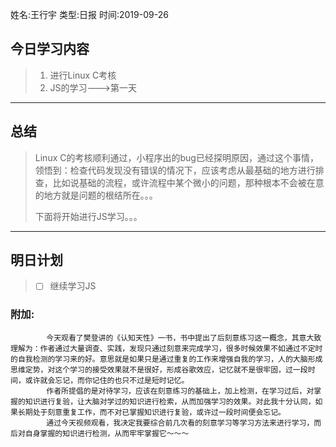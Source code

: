 姓名:王行宇
类型:日报
时间:2019-09-26

## 今日学习内容 ##
>1. 进行Linux C考核
>2. JS的学习--->第一天
* * *
## 总结 ##
> Linux C的考核顺利通过，小程序出的bug已经探明原因，通过这个事情，领悟到：检查代码发现没有错误的情况下，应该考虑从最基础的地方进行排查，比如说基础的流程，或许流程中某个微小的问题，那种根本不会被在意的地方就是问题的根结所在。。。
>
> 下面将开始进行JS学习。。。
* * *
## 明日计划 ##
> - [ ] 继续学习JS

### 附加:
```《认知天性》观后感
		今天观看了樊登讲的《认知天性》一书，书中提出了后刻意练习这一概念，其意大致理解为：作者通过大量调查、实践，发现只通过刻意来完成学习，很多时候效果不如通过不定时的自我检测的学习来的好。意思就是如果只是通过重复的工作来增强自我的学习，人的大脑形成思维定势，对这个学习的接受效果就不是很好，形成谷歌效应，记忆就不是很牢固，过一段时间，或许就会忘记，而你记住的也只不过是短时记忆。
		作者所提倡的是对待学习，应该在刻意练习的基础上，加上检测，在学习过后，对掌握的知识进行复验，让大脑对学过的知识进行检索，从而加强学习的效果。对此我十分认同，如果长期处于刻意重复工作，而不对已掌握知识进行复验，或许过一段时间便会忘记。
		通过今天视频观看，我决定我要综合前几次看的刻意学习等学习方法来进行学习，而后对自身掌握的知识进行检测，从而牢牢掌握它～～～
```